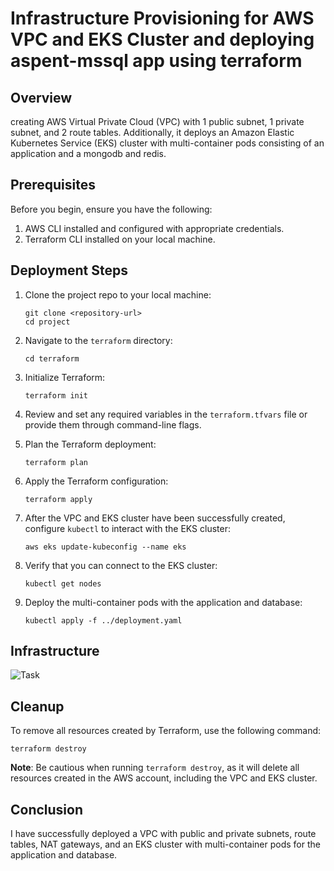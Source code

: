 #  Infrastructure Provisioning for AWS VPC and EKS Cluster and deploying aspent-mssql app using terraform 

## Overview

 creating AWS Virtual Private Cloud (VPC) with 1 public subnet, 1 private subnet, and 2 route tables. Additionally, it deploys an Amazon Elastic Kubernetes Service (EKS) cluster with multi-container pods consisting of an application and a mongodb and redis.

## Prerequisites

Before you begin, ensure you have the following:

1. AWS CLI installed and configured with appropriate credentials.
2. Terraform CLI installed on your local machine.


## Deployment Steps

1. Clone the project repo to your local machine:

   ```
   git clone <repository-url>
   cd project
   ```

2. Navigate to the `terraform` directory:

   ```
   cd terraform
   ```

3. Initialize Terraform:

   ```
   terraform init
   ```

4. Review and set any required variables in the `terraform.tfvars` file or provide them through command-line flags.

5. Plan the Terraform deployment:

   ```
   terraform plan
   ```

6. Apply the Terraform configuration:

   ```
   terraform apply
   ```

7. After the VPC and EKS cluster have been successfully created, configure `kubectl` to interact with the EKS cluster:

   ```
   aws eks update-kubeconfig --name eks
   ```

8. Verify that you can connect to the EKS cluster:

   ```
   kubectl get nodes
   ```

9. Deploy the multi-container pods with the application and database:

   ```
   kubectl apply -f ../deployment.yaml
   ```



## Infrastructure


![Task](task.png)

## Cleanup
To remove all resources created by Terraform, use the following command:

```
terraform destroy
```

**Note**: Be cautious when running `terraform destroy`, as it will delete all resources created in the AWS account, including the VPC and EKS cluster.

## Conclusion

I have successfully deployed a VPC with public and private subnets, route tables, NAT gateways, and an EKS cluster with multi-container pods for the application and database.
